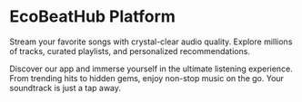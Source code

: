# EcoBeatHub Platform

Stream your favorite songs with crystal-clear audio quality. Explore millions of tracks, curated playlists, and personalized recommendations.

Discover our app and immerse yourself in the ultimate listening experience. From trending hits to hidden gems, enjoy non-stop music on the go. Your soundtrack is just a tap away.

